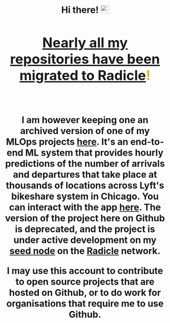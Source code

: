 <h1 align="center">Hi there! <img src="https://media.giphy.com/media/hvRJCLFzcasrR4ia7z/giphy.gif" width="25px"> <a href="https://nogithub.codeberg.page">
</br>

<h2 style="color: #e5b01c" align="center">Nearly all my repositories have been migrated to <a href="https://app.radicle.xyz/nodes/kobina.seednode.xyz">Radicle</a>!</h2>
</br>

I am however keeping one an archived version of one of my MLOps projects [here](https://github.com/kobinabrandon/Hourly-Divvy-Trip-Predictor). It's an end-to-end ML system that provides hourly predictions of the number of arrivals and departures that take place at thousands of locations across Lyft's bikeshare system in Chicago. You can interact with the app [here](https://melodious-wisdom-production-2431.up.railway.app/). The version of the project here on Github is deprecated, and the project is under active development on my [seed node](https://app.radicle.xyz/nodes/kobina.seednode.xyz/rad:zVhC4MGvgB8YMjvBuBNoQsSGtac6) on the [Radicle](https://radicle.xyz/) network.

I may use this account to contribute to open source projects that are hosted on Github, or to do work for organisations that require me to use Github. 
